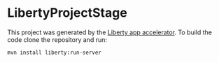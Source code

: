 # LibertyProjectStage

This project was generated by the [Liberty app accelerator](http://app-accel-staging.mybluemix.net/start/api/). To build the code clone the repository and run:

```
mvn install liberty:run-server
```